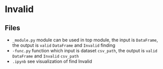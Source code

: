 # Invalid

## Files
- `_module.py` module can be used in top module, the input is `DataFrame`, the output is `valid` `DataFrame` and `Invalid` finding
- `-func.py` function which input is dataset `csv_path`, the output is `valid` `DataFrame` and `Invalid` `csv_path`
- `.ipynb` see visualization of find Invalid